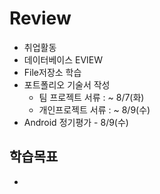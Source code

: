 # Review
- 취업활동
- 데이터베이스 EVIEW
- File저장소 학습
- 포트폴리오 기술서 작성
  - 팀 프로젝트 서류 : ~ 8/7(화)
  - 개인프로젝트 서류 : ~ 8/9(수)
- Android 정기평가 - 8/9(수)



## 학습목표
- 
